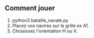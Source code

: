## Comment jouer
1. python3 bataille_navale.py 
2. Placez vos navires sur la grille ex A1.
3. Choisissez l'orientation H ou V.
